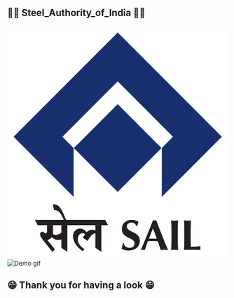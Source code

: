 ## 👩‍⚕️ Steel_Authority_of_India 👨‍⚕️

![Demo img](./Steel_Authority_of_India.png)
![Demo gif](./Steel_Authority_of_India.gif)

## 😁 Thank you for having a look 😁



## 
